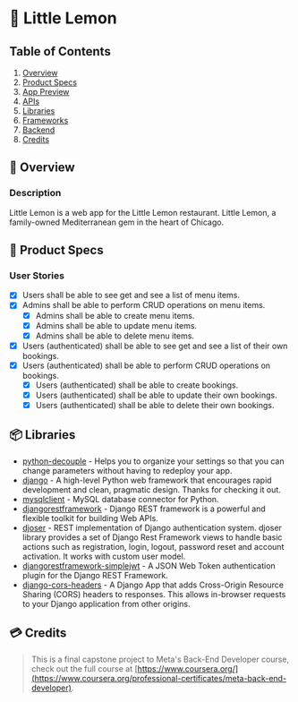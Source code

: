 # 🍋 Little Lemon

## Table of Contents
1. [Overview](#Overview)
2. [Product Specs](#Product-Specs)
3. [App Preview](#App-Preview)
4. [APIs](#APIs)
5. [Libraries](#Libraries)
7. [Frameworks](#Frameworks)
8. [Backend](#Backend)
9. [Credits](#Credits)

## 👀 Overview
### Description

Little Lemon is a web app for the Little Lemon restaurant. Little Lemon, a family-owned Mediterranean gem in the heart of Chicago.

## 📕 Product Specs
### User Stories

- [x] Users shall be able to see get and see a list of menu items.
- [x] Admins shall be able to perform CRUD operations on menu items.
    - [x] Admins shall be able to create menu items.
    - [x] Admins shall be able to update menu items.
    - [x] Admins shall be able to delete menu items.
- [x] Users (authenticated) shall be able to see get and see a list of their own bookings.
- [x] Users (authenticated) shall be able to perform CRUD operations on bookings.
    - [x] Users (authenticated) shall be able to create bookings.
    - [x] Users (authenticated) shall be able to update their own bookings.
    - [x] Users (authenticated) shall be able to delete their own bookings.

## 📦 Libraries

- [python-decouple](https://pypi.org/project/python-decouple/) - Helps you to organize your settings so that you can change parameters without having to redeploy your app.
- [django](https://pypi.org/project/Django/) - A high-level Python web framework that encourages rapid development and clean, pragmatic design. Thanks for checking it out.
- [mysqlclient](https://pypi.org/project/mysqlclient/) - MySQL database connector for Python.
- [djangorestframework](https://pypi.org/project/djangorestframework/) - Django REST framework is a powerful and flexible toolkit for building Web APIs.
- [djoser](https://pypi.org/project/djoser/) - REST implementation of Django authentication system. djoser library provides a set of Django Rest Framework views to handle basic actions such as registration, login, logout, password reset and account activation. It works with custom user model.
- [djangorestframework-simplejwt](https://pypi.org/project/djangorestframework-simplejwt/) - A JSON Web Token authentication plugin for the Django REST Framework.
- [django-cors-headers](https://pypi.org/project/django-cors-headers/) - A Django App that adds Cross-Origin Resource Sharing (CORS) headers to responses. This allows in-browser requests to your Django application from other origins.

## 💳 Credits

> This is a final capstone project to Meta's Back-End Developer course, check out the full course at [https://www.coursera.org/](https://www.coursera.org/professional-certificates/meta-back-end-developer).

